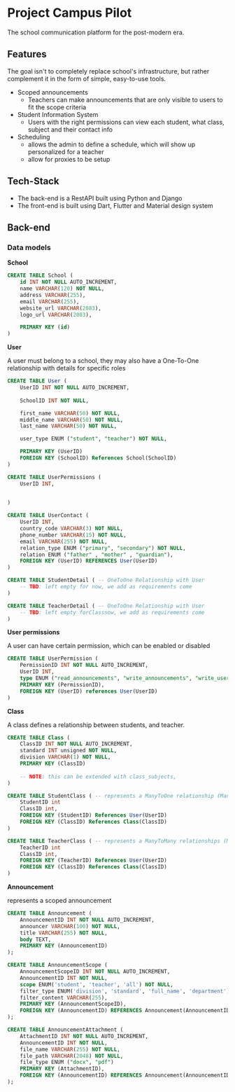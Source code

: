 # Project Campus Pilot

The school communication platform for the post-modern era.

## Features

The goal isn't to completely replace school's infrastructure, but rather
complement it in the form of simple, easy-to-use tools.

- Scoped announcements
    - Teachers can make announcements that are only visible to users to fit the
      scope criteria 
- Student Information System
    - Users with the right permissions can view each student, what class,
      subject and their contact info
- Scheduling
    - allows the admin to define a schedule, which will show up personalized for
      a teacher
    - allow for proxies to be setup 

## Tech-Stack

- The back-end is a RestAPI built using Python and Django
- The front-end is built using Dart, Flutter and Material design system

## Back-end

### Data models

**School**

```sql
CREATE TABLE School (
    id INT NOT NULL AUTO_INCREMENT,
    name VARCHAR(120) NOT NULL,
    address VARCHAR(255),
    email VARCHAR(255),
    website_url VARCHAR(2083),
    logo_url VARCHAR(2083),

    PRIMARY KEY (id)
)
```


**User**

A user must belong to a school, they may also have a One-To-One relationship with details for specific roles

```sql
CREATE TABLE User (
    UserID INT NOT NULL AUTO_INCREMENT,
    
    SchoolID INT NOT NULL,

    first_name VARCHAR(50) NOT NULL,
    middle_name VARCHAR(50) NOT NULL,
    last_name VARCHAR(50) NOT NULL,

    user_type ENUM ("student", "teacher") NOT NULL,

    PRIMARY KEY (UserID)
    FOREIGN KEY (SchoolID) References School(SchoolID)
)

CREATE TABLE UserPermissions (
    UserID INT,
    

)

CREATE TABLE UserContact (
    UserID INT,
    country_code VARCHAR(3) NOT NULL,
    phone_number VARCHAR(15) NOT NULL,
    email VARCHAR(255) NOT NULL,
    relation_type ENUM ("primary", "secondary") NOT NULL,
    relation ENUM ("father" , "mother" , "guardian"),
    FOREIGN KEY (UserID) REFERENCES User(UserID)
)

CREATE TABLE StudentDetail ( -- OneToOne Relationship with User
    -- TBD: left empty for now, we add as requirements come
) 

CREATE TABLE TeacherDetail ( -- OneToOne Relationship with User
    -- TBD: left empty forClassnow, we add as requirements come
) 
```

**User permissions**

A user can have certain permission, which can be enabled or disabled  

```sql
CREATE TABLE UserPermission (
    PermissionID INT NOT NULL AUTO_INCREMENT,
    UserID INT,
    type ENUM ("read_announcements", "write_announcements", "write_users", "read_users")
    PRIMARY KEY (PermissionID),
    FOREIGN KEY (UserID) references User(UserID)
) 
```


**Class**

A class defines a relationship between students, and teacher.

```sql
CREATE TABLE Class ( 
    ClassID INT NOT NULL AUTO_INCREMENT,
    standard INT unsigned NOT NULL,
    division VARCHAR(1) NOT NULL,
    PRIMARY KEY (ClassID)
    
    -- NOTE: this can be extended with class_subjects,
) 

CREATE TABLE StudentClass ( -- represents a ManyToOne relationship (Many students) -> (One class)
    StudentID int
    ClassID int,
    FOREIGN KEY (StudentID) References User(UserID)
    FOREIGN KEY (ClassID) References Class(ClassID)
)

CREATE TABLE TeacherClass ( -- represents a ManyToMany relationships (Many teachers) -> (Many Classes)
    TeacherID int
    ClassID int,
    FOREIGN KEY (TeacherID) References User(UserID)
    FOREIGN KEY (ClassID) References Class(ClassID)
)
```

**Announcement** 

represents a scoped announcement

```sql
CREATE TABLE Announcement (
    AnnouncementID INT NOT NULL AUTO_INCREMENT,
    announcer VARCHAR(100) NOT NULL,
    title VARCHAR(255) NOT NULL,
    body TEXT,
    PRIMARY KEY (AnnouncementID)
);

CREATE TABLE AnnouncementScope (
    AnnouncementScopeID INT NOT NULL AUTO_INCREMENT,
    AnnouncementID INT NOT NULL,
    scope ENUM('student', 'teacher', 'all') NOT NULL,
    filter_type ENUM('division', 'standard', 'full_name', 'department'),
    filter_content VARCHAR(255),
    PRIMARY KEY (AnnouncementScopeID),
    FOREIGN KEY (AnnouncementID) REFERENCES Announcement(AnnouncementID) ON DELETE CASCADE
);

CREATE TABLE AnnouncementAttachment (
    AttachmentID INT NOT NULL AUTO_INCREMENT,
    AnnouncementID INT NOT NULL,
    file_name VARCHAR(255) NOT NULL,
    file_path VARCHAR(2048) NOT NULL,
    file_type ENUM ("docx", "pdf")
    PRIMARY KEY (AttachmentID),
    FOREIGN KEY (AnnouncementID) REFERENCES Announcement(AnnouncementID) ON DELETE CASCADE
);
```
